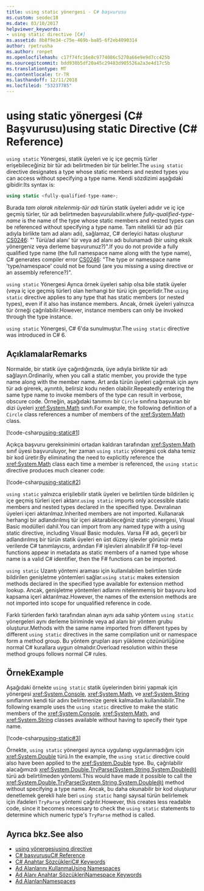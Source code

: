 ```yaml
---
title: using static yönergesi - C# başvurusu
ms.custom: seodec18
ms.date: 03/10/2017
helpviewer_keywords:
- using static directive [C#]
ms.assetid: 8b8f9e34-c75e-469b-ba85-6f2eb4090314
author: rpetrusha
ms.author: ronpet
ms.openlocfilehash: c17f74fc16e8c9774086c5270a66e9e9d7cc425b
ms.sourcegitcommit: bdd930b5df20a45c29483d905526a2a3e4d17c5b
ms.translationtype: MT
ms.contentlocale: tr-TR
ms.lasthandoff: 12/11/2018
ms.locfileid: "53237785"
---
```

# <a name="using-static-directive-c-reference"></a><span data-ttu-id="34669-102">using static yönergesi (C# Başvurusu)</span><span class="sxs-lookup"><span data-stu-id="34669-102">using static Directive (C# Reference)</span></span>

<span data-ttu-id="34669-103">`using static` Yönergesi, statik üyeleri ve iç içe geçmiş türler erişebileceğiniz bir tür adı belirtmeden bir tür belirler.</span><span class="sxs-lookup"><span data-stu-id="34669-103">The `using static` directive designates a type whose static members and nested types you can access without specifying a type name.</span></span> <span data-ttu-id="34669-104">Kendi sözdizimi aşağıdaki gibidir:</span><span class="sxs-lookup"><span data-stu-id="34669-104">Its syntax is:</span></span>

```csharp
using static <fully-qualified-type-name>;
```

<span data-ttu-id="34669-105">Burada *tam olarak nitelenmiş-tür adı* türün statik üyeleri adıdır ve iç içe geçmiş türler, tür adı belirtmeden başvurulabilir.</span><span class="sxs-lookup"><span data-stu-id="34669-105">where *fully-qualified-type-name* is the name of the type whose static members and nested types can be referenced without specifying a type name.</span></span> <span data-ttu-id="34669-106">Tam nitelikli tür adı (tür adıyla birlikte tam ad alanı adı), sağlamaz, C# derleyici hatası oluşturur [CS0246](../compiler-messages/cs0246.md): "' Türü/ad alanı' tür veya ad alanı adı bulunamadı (bir using eksik yönergeniz veya derleme başvurunuz?)".</span><span class="sxs-lookup"><span data-stu-id="34669-106">If you do not provide a fully qualified type name (the full namespace name along with the type name), C# generates compiler error [CS0246](../compiler-messages/cs0246.md): "The type or namespace name 'type/namespace' could not be found (are you missing a using directive or an assembly reference?)".</span></span>

<span data-ttu-id="34669-107">`using static` Yönergesi Ayrıca örnek üyeleri sahip olsa bile statik üyeler (veya iç içe geçmiş türler) olan herhangi bir türü için geçerlidir.</span><span class="sxs-lookup"><span data-stu-id="34669-107">The `using static` directive applies to any type that has static members (or nested types), even if it also has instance members.</span></span> <span data-ttu-id="34669-108">Ancak, örnek üyeleri yalnızca tür örneği çağrılabilir.</span><span class="sxs-lookup"><span data-stu-id="34669-108">However, instance members can only be invoked through the type instance.</span></span>

<span data-ttu-id="34669-109">`using static` Yönergesi, C# 6'da sunulmuştur.</span><span class="sxs-lookup"><span data-stu-id="34669-109">The `using static` directive was introduced in C# 6.</span></span>

## <a name="remarks"></a><span data-ttu-id="34669-110">Açıklamalar</span><span class="sxs-lookup"><span data-stu-id="34669-110">Remarks</span></span>
 
<span data-ttu-id="34669-111">Normalde, bir statik üye çağırdığınızda, üye adıyla birlikte tür adı sağlayın.</span><span class="sxs-lookup"><span data-stu-id="34669-111">Ordinarily, when you call a static member, you provide the type name along with the member name.</span></span> <span data-ttu-id="34669-112">Art arda türün üyeleri çağırmak için aynı tür adı girerek, ayrıntılı, belirsiz kodu neden olabilir.</span><span class="sxs-lookup"><span data-stu-id="34669-112">Repeatedly entering the same type name to invoke members of the type can result in verbose, obscure code.</span></span> <span data-ttu-id="34669-113">Örneğin, aşağıdaki tanımını bir `Circle` sınıfına başvuran bir dizi üyeleri <xref:System.Math> sınıfı.</span><span class="sxs-lookup"><span data-stu-id="34669-113">For example, the following definition of a `Circle` class references a number of members of the <xref:System.Math> class.</span></span>
  
[!code-csharp[using-static#1](../../../../samples/snippets/csharp/language-reference/keywords/using/using-static1.cs#1)]

<span data-ttu-id="34669-114">Açıkça başvuru gereksinimini ortadan kaldıran tarafından <xref:System.Math> sınıf üyesi başvuruluyor, her zaman `using static` yönergesi çok daha temiz bir kod üretir:</span><span class="sxs-lookup"><span data-stu-id="34669-114">By eliminating the need to explicitly reference the <xref:System.Math> class each time a member is referenced, the `using static` directive produces much cleaner code:</span></span>

[!code-csharp[using-static#2](../../../../samples/snippets/csharp/language-reference/keywords/using/using-static2.cs#1)]

<span data-ttu-id="34669-115">`using static` yalnızca erişilebilir statik üyeleri ve belirtilen türde bildirilen iç içe geçmiş türleri içeri aktarır.</span><span class="sxs-lookup"><span data-stu-id="34669-115">`using static` imports only accessible static members and nested types declared in the specified type.</span></span>  <span data-ttu-id="34669-116">Devralınan üyeleri içeri aktarılmaz.</span><span class="sxs-lookup"><span data-stu-id="34669-116">Inherited members are not imported.</span></span>  <span data-ttu-id="34669-117">Kullanarak herhangi bir adlandırılmış tür içeri aktarabileceğiniz static yönergesi, Visual Basic modülleri dahil.</span><span class="sxs-lookup"><span data-stu-id="34669-117">You can import from any named type with a using static directive, including Visual Basic modules.</span></span>  <span data-ttu-id="34669-118">Varsa F# adı, geçerli bir adlandırılmış bir türün statik üyeleri en üst düzey işlevler görünür meta verilerde C# tanımlayıcısı, ardından F# işlevleri alınabilir.</span><span class="sxs-lookup"><span data-stu-id="34669-118">If F# top-level functions appear in metadata as static members of a named type whose name is a valid C# identifier, then the F# functions can be imported.</span></span>  
  
 <span data-ttu-id="34669-119">`using static` Uzantı yöntemi araması için kullanılabilen belirtilen türde bildirilen genişletme yöntemleri sağlar.</span><span class="sxs-lookup"><span data-stu-id="34669-119">`using static` makes extension methods declared in the specified type available for extension method lookup.</span></span>  <span data-ttu-id="34669-120">Ancak, genişletme yöntemleri adlarını nitelenmemiş bir başvuru kod kapsama içeri aktarılmaz.</span><span class="sxs-lookup"><span data-stu-id="34669-120">However, the names of the extension methods are not imported into scope for unqualified reference in code.</span></span>  
  
 <span data-ttu-id="34669-121">Farklı türlerden farklı tarafından alınan aynı ada sahip yöntem `using static` yönergeleri aynı derleme biriminde veya ad alanı bir yöntem grubu oluşturur.</span><span class="sxs-lookup"><span data-stu-id="34669-121">Methods with the same name imported from different types by different `using static` directives in the same compilation unit or namespace form a method group.</span></span>  <span data-ttu-id="34669-122">Bu yöntem grupları aşırı yükleme çözünürlüğüne normal C# kurallara uygun olmalıdır.</span><span class="sxs-lookup"><span data-stu-id="34669-122">Overload resolution within these method groups follows normal C# rules.</span></span>  
  
## <a name="example"></a><span data-ttu-id="34669-123">Örnek</span><span class="sxs-lookup"><span data-stu-id="34669-123">Example</span></span>

<span data-ttu-id="34669-124">Aşağıdaki örnekte `using static` statik üyelerinden birini yapmak için yönergesi <xref:System.Console>, <xref:System.Math>, ve <xref:System.String> sınıflarının kendi tür adını belirtmenize gerek kalmadan kullanılabilir.</span><span class="sxs-lookup"><span data-stu-id="34669-124">The following example uses the `using static` directive to make the static members of the <xref:System.Console>, <xref:System.Math>, and <xref:System.String> classes available without having to specify their type name.</span></span>

[!code-csharp[using-static#3](../../../../samples/snippets/csharp/language-reference/keywords/using/using-static3.cs)]

<span data-ttu-id="34669-125">Örnekte, `using static` yönergesi ayrıca uygulanıp uygulanmadığını için <xref:System.Double> türü.</span><span class="sxs-lookup"><span data-stu-id="34669-125">In the example, the `using static` directive could also have been applied to the <xref:System.Double> type.</span></span> <span data-ttu-id="34669-126">Bu, çağrılabilir alacağımızdı <xref:System.Double.TryParse(System.String,System.Double@)> türü adı belirtilmeden yöntemi.</span><span class="sxs-lookup"><span data-stu-id="34669-126">This would have made it possible to call the <xref:System.Double.TryParse(System.String,System.Double@)> method without specifying a type name.</span></span> <span data-ttu-id="34669-127">Ancak, bu daha okunabilir bir kod oluşturur denetlemek gerekli hale beri `using static` hangi sayısal türün belirlemek için ifadeleri `TryParse` yöntemi çağrılır.</span><span class="sxs-lookup"><span data-stu-id="34669-127">However, this creates less readable code, since it becomes necessary to check the `using static` statements to determine which numeric type's `TryParse` method is called.</span></span>

## <a name="see-also"></a><span data-ttu-id="34669-128">Ayrıca bkz.</span><span class="sxs-lookup"><span data-stu-id="34669-128">See also</span></span>

- [<span data-ttu-id="34669-129">using yönergesi</span><span class="sxs-lookup"><span data-stu-id="34669-129">using directive</span></span>](using-directive.md)
- [<span data-ttu-id="34669-130">C# başvurusu</span><span class="sxs-lookup"><span data-stu-id="34669-130">C# Reference</span></span>](../../../csharp/language-reference/index.md)
- [<span data-ttu-id="34669-131">C# Anahtar Sözcükleri</span><span class="sxs-lookup"><span data-stu-id="34669-131">C# Keywords</span></span>](../../../csharp/language-reference/keywords/index.md)
- [<span data-ttu-id="34669-132">Ad Alanlarını Kullanma</span><span class="sxs-lookup"><span data-stu-id="34669-132">Using Namespaces</span></span>](../../../csharp/programming-guide/namespaces/using-namespaces.md)
- [<span data-ttu-id="34669-133">Ad Alanı Anahtar Sözcükleri</span><span class="sxs-lookup"><span data-stu-id="34669-133">Namespace Keywords</span></span>](../../../csharp/language-reference/keywords/namespace-keywords.md)
- [<span data-ttu-id="34669-134">Ad Alanları</span><span class="sxs-lookup"><span data-stu-id="34669-134">Namespaces</span></span>](../../../csharp/programming-guide/namespaces/index.md)
